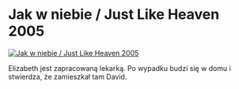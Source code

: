Jak w niebie / Just Like Heaven 2005 
=============
[![Jak w niebie / Just Like Heaven 2005 ](http://vidos.pl/images/player.gif)](http://vidos.pl/jak-w-niebie-just-like-heaven-2005)

 Elizabeth jest zapracowaną lekarką. Po wypadku budzi się w domu i stwierdza, że zamieszkał tam David.
